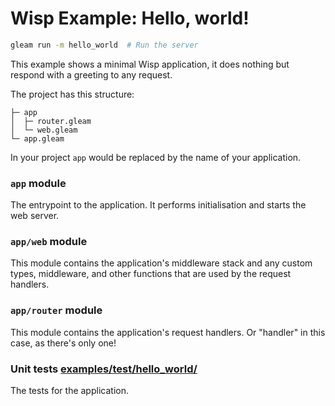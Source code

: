 # Wisp Example: Hello, world!

```sh
gleam run -m hello_world  # Run the server
```

This example shows a minimal Wisp application, it does nothing but respond with
a greeting to any request.

The project has this structure:

```
├─ app
│  ├─ router.gleam
│  └─ web.gleam
└─ app.gleam
```

In your project `app` would be replaced by the name of your application.

### `app` module

The entrypoint to the application. It performs initialisation and starts the
web server.

### `app/web` module

This module contains the application's middleware stack and any custom types,
middleware, and other functions that are used by the request handlers.

### `app/router` module

This module contains the application's request handlers. Or "handler" in this
case, as there's only one!

### Unit tests [examples/test/hello_world/](../../test/hello_world/)

The tests for the application.
